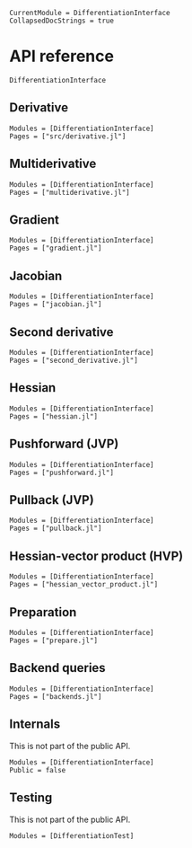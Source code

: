 ```@meta
CurrentModule = DifferentiationInterface
CollapsedDocStrings = true
```

# API reference

```@docs
DifferentiationInterface
```

## Derivative

```@autodocs
Modules = [DifferentiationInterface]
Pages = ["src/derivative.jl"]
```

## Multiderivative

```@autodocs
Modules = [DifferentiationInterface]
Pages = ["multiderivative.jl"]
```

## Gradient

```@autodocs
Modules = [DifferentiationInterface]
Pages = ["gradient.jl"]
```

## Jacobian

```@autodocs
Modules = [DifferentiationInterface]
Pages = ["jacobian.jl"]
```

## Second derivative

```@autodocs
Modules = [DifferentiationInterface]
Pages = ["second_derivative.jl"]
```

## Hessian

```@autodocs
Modules = [DifferentiationInterface]
Pages = ["hessian.jl"]
```

## Pushforward (JVP)

```@autodocs
Modules = [DifferentiationInterface]
Pages = ["pushforward.jl"]
```

## Pullback (JVP)

```@autodocs
Modules = [DifferentiationInterface]
Pages = ["pullback.jl"]
```

## Hessian-vector product (HVP)

```@autodocs
Modules = [DifferentiationInterface]
Pages = ["hessian_vector_product.jl"]
```

## Preparation

```@autodocs
Modules = [DifferentiationInterface]
Pages = ["prepare.jl"]
```

## Backend queries

```@autodocs
Modules = [DifferentiationInterface]
Pages = ["backends.jl"]
```

## Internals

This is not part of the public API.

```@autodocs
Modules = [DifferentiationInterface]
Public = false
```

## Testing

This is not part of the public API.

```@autodocs
Modules = [DifferentiationTest]
```
